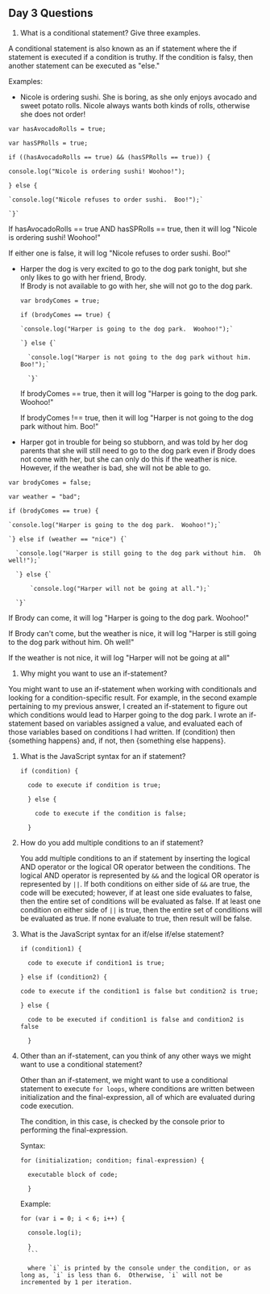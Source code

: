 ## Day 3 Questions

1. What is a conditional statement? Give three examples.

A conditional statement is also known as an if statement where the if statement is executed if a condition is truthy.  If the condition is falsy, then another statement can be executed as "else."

Examples:

+ Nicole is ordering sushi.  She is boring, as she only enjoys avocado and sweet potato rolls.  Nicole always wants both kinds of rolls, otherwise she does not order!

`var hasAvocadoRolls = true;`

`var hasSPRolls = true;`

`if ((hasAvocadoRolls == true) && (hasSPRolls == true)) { `

  `console.log("Nicole is ordering sushi! Woohoo!");`

  `} else {`

    `console.log("Nicole refuses to order sushi.  Boo!");`

    `}`

If hasAvocadoRolls == true AND hasSPRolls == true, then it will log "Nicole is ordering sushi! Woohoo!"

If either one is false, it will log "Nicole refuses to order sushi.  Boo!"

+ Harper the dog is very excited to go to the dog park tonight, but she only likes to go with her friend, Brody.  
  If Brody is not available to go with her, she will not go to the dog park.

    `var brodyComes = true;`


    `if (brodyComes == true) { `

      `console.log("Harper is going to the dog park.  Woohoo!");`

      `} else {`

        `console.log("Harper is not going to the dog park without him.  Boo!");`

        `}`

  If brodyComes == true, then it will log "Harper is going to the dog park.  Woohoo!"

  If brodyComes !== true, then it will log "Harper is not going to the dog park without him. Boo!"

+ Harper got in trouble for being so stubborn, and was told by her dog parents that she will still need to go to the dog park even if Brody does not come with her, but she can only do this if the weather is nice.  However, if the weather is bad, she will not be able to go.

`var brodyComes = false;`

`var weather = "bad";`


  `if (brodyComes == true) {`

    `console.log("Harper is going to the dog park.  Woohoo!");`

    `} else if (weather == "nice") {`

      `console.log("Harper is still going to the dog park without him.  Oh well!");`

      `} else {`

          `console.log("Harper will not be going at all.");`

      `}`

If Brody can come, it will log "Harper is going to the dog park. Woohoo!"

If Brody can't come, but the weather is nice, it will log "Harper is still going to the dog park without him.  Oh well!"

If the weather is not nice, it will log "Harper will not be going at all"

1. Why might you want to use an if-statement?

You might want to use an if-statement when working with conditionals and looking for a condition-specific result.
For example, in the second example pertaining to my previous answer, I created an if-statement to figure out which conditions would lead to Harper going to the dog park.  I wrote an if-statement based on variables assigned a value, and evaluated each of those variables based on conditions I had written.  If (condition) then {something happens} and, if not, then {something else happens}.

1. What is the JavaScript syntax for an if statement?

    ```
    if (condition) {

      code to execute if condition is true;

      } else {

        code to execute if the condition is false;

      }
      ```

1. How do you add multiple conditions to an if statement?

    You add multiple conditions to an if statement by inserting the logical AND operator or the logical OR operator between the conditions.  The logical AND operator is represented by `&&` and the logical OR operator is represented by `||`.  If both conditions on either side of `&&` are true, the code will be executed; however, if at least one side evaluates to false, then the entire set of conditions will be evaluated as false.  If at least one condition on either side of `||` is true, then the entire set of conditions will be evaluated as true.  If none evaluate to true, then result will be false.

1. What is the JavaScript syntax for an if/else if/else statement?

    ```
    if (condition1) {

      code to execute if condition1 is true;

    } else if (condition2) {

    code to execute if the condition1 is false but condition2 is true;

    } else {

      code to be executed if condition1 is false and condition2 is false

      }
      ```

1. Other than an if-statement, can you think of any other ways we might want to use a conditional statement?

    Other than an if-statement, we might want to use a conditional statement to execute `for loops`, where conditions are written between initialization and the final-expression, all of which are evaluated during code execution.

    The condition, in this case, is checked by the console prior to performing the final-expression.  

    Syntax:

    ```
    for (initialization; condition; final-expression) {

      executable block of code;

      }
      ```

      Example:

      ```
      for (var i = 0; i < 6; i++) {

        console.log(i);

        }
        ```

        where `i` is printed by the console under the condition, or as long as, `i` is less than 6.  Otherwise, `i` will not be incremented by 1 per iteration.
